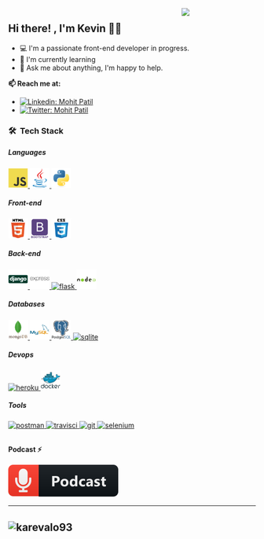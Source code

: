 
<img align='right' src='https://media.giphy.com/media/ZRuKDS1t4peb6/giphy.gif' width='30%'> 
<h2> Hi there! , I'm Kevin ✌🏼</h2>

- 💻 I'm a passionate front-end developer in progress.
- 🌱 I'm currently learning
- 💬 Ask me about anything, I'm happy to help.

**📫 Reach me at:**
<br/>
- [![Linkedin: Mohit Patil](https://img.shields.io/badge/-KevinArevalo-blue?style=flat-square&logo=Linkedin&logoColor=white&link=https://www.linkedin.com/in/kevin-arevalo-50b703181/)](https://www.linkedin.com/in/kevin-arevalo-50b703181/)
- [![Twitter: Mohit Patil](https://img.shields.io/twitter/follow/Karevalo13?style=social)](https://twitter.com/Karevalo13)


<h3> 🛠 &nbsp;Tech Stack</h3>

<h5>Languages</h5>
<div>
<a href="https://developer.mozilla.org/en-US/docs/Web/JavaScript" target="_blank"> <img src="https://raw.githubusercontent.com/devicons/devicon/master/icons/javascript/javascript-original.svg" alt="javascript" width="40" height="40"/> </a>
 <a href="https://www.java.com" target="_blank"> <img src="https://raw.githubusercontent.com/devicons/devicon/master/icons/java/java-original.svg" alt="java" width="40" height="40"/> </a> 
	<a href="https://www.python.org" target="_blank"> <img src="https://raw.githubusercontent.com/devicons/devicon/master/icons/python/python-original.svg" alt="python" width="40" height="40"/> </a>

<h5>Front-end</h5>
<a href="https://www.w3.org/html/" target="_blank"> <img src="https://raw.githubusercontent.com/devicons/devicon/master/icons/html5/html5-original-wordmark.svg" alt="html5" width="40" height="40"/> </a> 
<a href="https://getbootstrap.com" target="_blank"> <img src="https://raw.githubusercontent.com/devicons/devicon/master/icons/bootstrap/bootstrap-plain-wordmark.svg" alt="bootstrap" width="40" height="40"/> </a> <a href="https://www.w3schools.com/css/" target="_blank"> <img src="https://raw.githubusercontent.com/devicons/devicon/master/icons/css3/css3-original-wordmark.svg" alt="css3" width="40" height="40"/> </a> 

<h5>Back-end</h5>

<a href="https://www.djangoproject.com/" target="_blank"> <img src="https://raw.githubusercontent.com/devicons/devicon/master/icons/django/django-original.svg" alt="django" width="40" height="40"/> </a>
<a href="https://expressjs.com" target="_blank"> <img src="https://raw.githubusercontent.com/devicons/devicon/master/icons/express/express-original-wordmark.svg" alt="express" width="40" height="40"/> </a> 
<a href="https://flask.palletsprojects.com/" target="_blank"> <img src="https://www.vectorlogo.zone/logos/pocoo_flask/pocoo_flask-icon.svg" alt="flask" width="40" height="40"/> </a>
<a href="https://nodejs.org" target="_blank"> <img src="https://raw.githubusercontent.com/devicons/devicon/master/icons/nodejs/nodejs-original-wordmark.svg" alt="nodejs" width="40" height="40"/> </a>

<h5>Databases</h5>
<a href="https://www.mongodb.com/" target="_blank"> <img src="https://raw.githubusercontent.com/devicons/devicon/master/icons/mongodb/mongodb-original-wordmark.svg" alt="mongodb" width="40" height="40"/> </a>
<a href="https://www.mysql.com/" target="_blank"> <img src="https://raw.githubusercontent.com/devicons/devicon/master/icons/mysql/mysql-original-wordmark.svg" alt="mysql" width="40" height="40"/> </a> 
<a href="https://www.postgresql.org" target="_blank"> <img src="https://raw.githubusercontent.com/devicons/devicon/master/icons/postgresql/postgresql-original-wordmark.svg" alt="postgresql" width="40" height="40"/> </a>
<a href="https://www.sqlite.org/" target="_blank"> <img src="https://www.vectorlogo.zone/logos/sqlite/sqlite-icon.svg" alt="sqlite" width="40" height="40"/> </a>


<h5>Devops</h5>
<a href="https://heroku.com" target="_blank"> <img src="https://www.vectorlogo.zone/logos/heroku/heroku-icon.svg" alt="heroku" width="40" height="40"/> </a>
<a href="https://www.docker.com/" target="_blank"> <img src="https://raw.githubusercontent.com/devicons/devicon/master/icons/docker/docker-original-wordmark.svg" alt="docker" width="40" height="40"/> </a>

<h5>Tools</h5>
<a href="https://getbootstrap.com" target="_blank"><a href="https://postman.com" target="_blank"> <img src="https://www.vectorlogo.zone/logos/getpostman/getpostman-icon.svg" alt="postman" width="40" height="40"/> </a><a href="https://travis-ci.org" target="_blank"> <img src="https://www.vectorlogo.zone/logos/travis-ci/travis-ci-icon.svg" alt="travisci" width="40" height="40"/> </a><a href="https://git-scm.com/" target="_blank"> <img src="https://www.vectorlogo.zone/logos/git-scm/git-scm-icon.svg" alt="git" width="40" height="40"/> </a> <a href="https://www.selenium.dev" target="_blank"> <img src="https://raw.githubusercontent.com/detain/svg-logos/780f25886640cef088af994181646db2f6b1a3f8/svg/selenium-logo.svg" alt="selenium" width="40" height="40"/> </a>
</div>
<br/>
	
**Podcast ⚡️**<br/>
<br/>
<a href="https://podcasts.google.com/feed/aHR0cHM6Ly9hbmNob3IuZm0vcy80ZThlMWQ3NC9wb2RjYXN0L3Jzcw/episode/YWNkMDI3NTQtZDJhMC00ZjQ2LThlM2QtZjQ3NmYzYzFjZjg0?sa=X&ved=0CAUQkfYCahcKEwjYjtb4tYnxAhUAAAAAHQAAAAAQGA" target="_blank"> <img src="https://raw.githubusercontent.com/8bithemant/8bithemant/master/svg/streaming/podcast.svg"> </a>





---
<h2><img align="center" src="https://github-readme-stats.vercel.app/api/top-langs?username=karevalo93&show_icons=true&locale=en&layout=compact" alt="karevalo93"/></h2>
